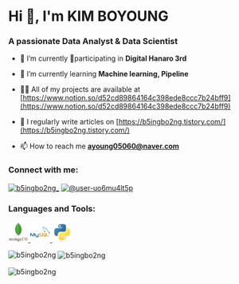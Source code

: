 <h1 align="left">Hi 👋, I'm KIM BOYOUNG</h1>
<h3 align="left">A passionate Data Analyst & Data Scientist</h3>


- 🔭 I’m currently participating in **Digital Hanaro 3rd**

- 🌱 I’m currently learning **Machine learning, Pipeline**

- 👨‍💻 All of my projects are available at [https://www.notion.so/d52cd89864164c398ede8ccc7b24bff9](https://www.notion.so/d52cd89864164c398ede8ccc7b24bff9)

- 📝 I regularly write articles on [https://b5ingbo2ng.tistory.com/](https://b5ingbo2ng.tistory.com/)

- 📫 How to reach me **ayoung05060@naver.com**

<h3 align="left">Connect with me:</h3>
<p align="left">
<a href="https://instagram.com/b5ingbo2ng_" target="blank"><img align="center" src="https://raw.githubusercontent.com/rahuldkjain/github-profile-readme-generator/master/src/images/icons/Social/instagram.svg" alt="b5ingbo2ng_" height="30" width="40" /></a>
<a href="https://www.youtube.com/c/@user-uo6mu4lt5p" target="blank"><img align="center" src="https://raw.githubusercontent.com/rahuldkjain/github-profile-readme-generator/master/src/images/icons/Social/youtube.svg" alt="@user-uo6mu4lt5p" height="30" width="40" /></a>
</p>

<h3 align="left">Languages and Tools:</h3>
<p align="left"> <a href="https://www.mongodb.com/" target="_blank" rel="noreferrer"> <img src="https://raw.githubusercontent.com/devicons/devicon/master/icons/mongodb/mongodb-original-wordmark.svg" alt="mongodb" width="40" height="40"/> </a> <a href="https://www.mysql.com/" target="_blank" rel="noreferrer"> <img src="https://raw.githubusercontent.com/devicons/devicon/master/icons/mysql/mysql-original-wordmark.svg" alt="mysql" width="40" height="40"/> </a> <a href="https://www.python.org" target="_blank" rel="noreferrer"> <img src="https://raw.githubusercontent.com/devicons/devicon/master/icons/python/python-original.svg" alt="python" width="40" height="40"/> </a> </p>

<p><img align="left" src="https://github-readme-stats.vercel.app/api/top-langs?username=b5ingbo2ng&show_icons=true&locale=en&layout=compact" alt="b5ingbo2ng" /></p>

<p>&nbsp;<img align="center" src="https://github-readme-stats.vercel.app/api?username=b5ingbo2ng&show_icons=true&locale=en" alt="b5ingbo2ng" /></p>

<p><img align="center" src="https://github-readme-streak-stats.herokuapp.com/?user=b5ingbo2ng&" alt="b5ingbo2ng" /></p>
